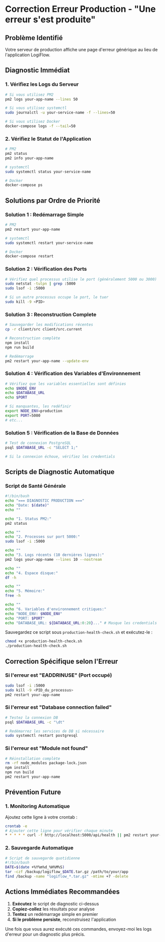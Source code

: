 # Correction Erreur Production - "Une erreur s'est produite"

## Problème Identifié
Votre serveur de production affiche une page d'erreur générique au lieu de l'application LogiFlow.

## Diagnostic Immédiat

### 1. Vérifiez les Logs du Serveur
```bash
# Si vous utilisez PM2
pm2 logs your-app-name --lines 50

# Si vous utilisez systemctl
sudo journalctl -u your-service-name -f --lines=50

# Si vous utilisez Docker
docker-compose logs -f --tail=50
```

### 2. Vérifiez le Statut de l'Application
```bash
# PM2
pm2 status
pm2 info your-app-name

# systemctl
sudo systemctl status your-service-name

# Docker
docker-compose ps
```

## Solutions par Ordre de Priorité

### Solution 1 : Redémarrage Simple
```bash
# PM2
pm2 restart your-app-name

# systemctl
sudo systemctl restart your-service-name

# Docker
docker-compose restart
```

### Solution 2 : Vérification des Ports
```bash
# Vérifiez quel processus utilise le port (généralement 5000 ou 3000)
sudo netstat -tulpn | grep :5000
sudo lsof -i :5000

# Si un autre processus occupe le port, le tuer
sudo kill -9 <PID>
```

### Solution 3 : Reconstruction Complete
```bash
# Sauvegarder les modifications récentes
cp -r client/src client/src.current

# Reconstruction complète
npm install
npm run build

# Redémarrage
pm2 restart your-app-name --update-env
```

### Solution 4 : Vérification des Variables d'Environnement
```bash
# Vérifiez que les variables essentielles sont définies
echo $NODE_ENV
echo $DATABASE_URL
echo $PORT

# Si manquantes, les redéfinir
export NODE_ENV=production
export PORT=5000
# etc...
```

### Solution 5 : Vérification de la Base de Données
```bash
# Test de connexion PostgreSQL
psql $DATABASE_URL -c "SELECT 1;"

# Si la connexion échoue, vérifiez les credentials
```

## Scripts de Diagnostic Automatique

### Script de Santé Générale
```bash
#!/bin/bash
echo "=== DIAGNOSTIC PRODUCTION ==="
echo "Date: $(date)"
echo ""

echo "1. Status PM2:"
pm2 status

echo ""
echo "2. Processes sur port 5000:"
sudo lsof -i :5000

echo ""
echo "3. Logs récents (10 dernières lignes):"
pm2 logs your-app-name --lines 10 --nostream

echo ""
echo "4. Espace disque:"
df -h

echo ""
echo "5. Mémoire:"
free -h

echo ""
echo "6. Variables d'environnement critiques:"
echo "NODE_ENV: $NODE_ENV"
echo "PORT: $PORT"
echo "DATABASE_URL: ${DATABASE_URL:0:20}..." # Masque les credentials
```

Sauvegardez ce script sous `production-health-check.sh` et exécutez-le :
```bash
chmod +x production-health-check.sh
./production-health-check.sh
```

## Correction Spécifique selon l'Erreur

### Si l'erreur est "EADDRINUSE" (Port occupé)
```bash
sudo lsof -i :5000
sudo kill -9 <PID_du_processus>
pm2 restart your-app-name
```

### Si l'erreur est "Database connection failed"
```bash
# Testez la connexion DB
psql $DATABASE_URL -c "\dt"

# Redémarrez les services de DB si nécessaire
sudo systemctl restart postgresql
```

### Si l'erreur est "Module not found"
```bash
# Réinstallation complète
rm -rf node_modules package-lock.json
npm install
npm run build
pm2 restart your-app-name
```

## Prévention Future

### 1. Monitoring Automatique
Ajoutez cette ligne à votre crontab :
```bash
crontab -e
# Ajouter cette ligne pour vérifier chaque minute
* * * * * curl -f http://localhost:5000/api/health || pm2 restart your-app-name
```

### 2. Sauvegarde Automatique
```bash
# Script de sauvegarde quotidienne
#!/bin/bash
DATE=$(date +%Y%m%d_%H%M%S)
tar -czf /backup/logiflow_$DATE.tar.gz /path/to/your/app
find /backup -name "logiflow_*.tar.gz" -mtime +7 -delete
```

## Actions Immédiates Recommandées

1. **Exécutez** le script de diagnostic ci-dessus
2. **Copiez-collez** les résultats pour analyse
3. **Tentez** un redémarrage simple en premier
4. **Si le problème persiste**, reconstruisez l'application

Une fois que vous aurez exécuté ces commandes, envoyez-moi les logs d'erreur pour un diagnostic plus précis.